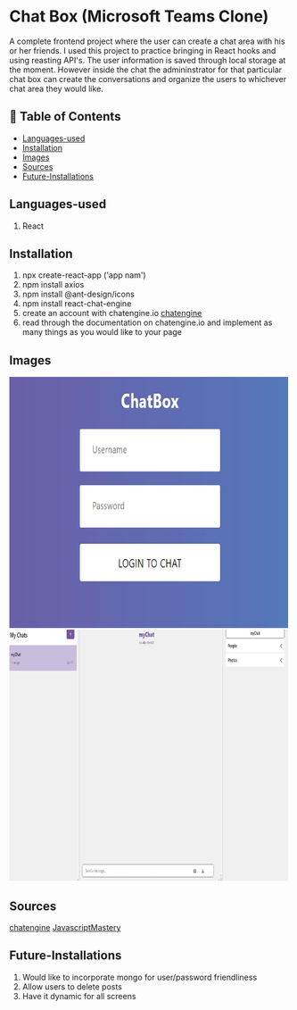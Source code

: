 # Chat Box (Microsoft Teams Clone)
A complete frontend project where the user can create a chat area with his or her friends. I used this project to practice bringing in React hooks and using reasting API's. 
The user information is saved through local storage at the moment. However inside the chat the admininstrator for that particular chat box can create the conversations and organize the users to whichever chat area they would like.

## :bookmark_tabs: Table of Contents
* [Languages-used](#Languages-used)
* [Installation](#Installation)
* [Images](#Images)
* [Sources](#sources)
* [Future-Installations](#Future-Installations)

## Languages-used
1. React

## Installation
1. npx create-react-app ('app nam')
2. npm install axios
3. npm install @ant-design/icons
4. npm install react-chat-engine
5. create an account with chatengine.io [chatengine](https://chatengine.io/)
6. read through the documentation on chatengine.io and implement as many things as you would like to your page
 

## Images
<img src="./public/Images/login.jpg" width="500" height="450" margin-left="20px"> <img src="./public/Images/chatbox.jpg" width="500" height="450">




## Sources
[chatengine](https://chatengine.io/docs)
[JavascriptMastery](https://www.youtube.com/c/JavaScriptMastery/videos)

## Future-Installations
1. Would like to incorporate mongo for user/password friendliness
2. Allow users to delete posts
3. Have it dynamic for all screens
